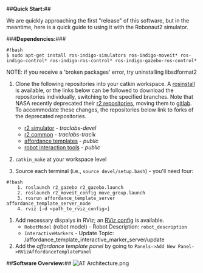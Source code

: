 ##**Quick Start:**##

We are quickly approaching the first "release" of this software, but in the meantime, here is a quick guide to using it with the Robonaut2 simulator.

###**Dependencies:**###
```
#!bash
$ sudo apt-get install ros-indigo-simulators ros-indigo-moveit* ros-indigo-control* ros-indigo-ros-control* ros-indigo-gazebo-ros-control*
```
NOTE: if you receive a 'broken packages' error, try uninstalling libsdformat2

1. Clone the following repositories into your catkin workspace. A [rosinstall](https://bitbucket.org/traclabs/affordance_templates/downloads/rosinstall-public) is available, or the links below can be followed to download the repositories individually, switching to the specified branches. Note that NASA recently deprecated their [r2 repositories](https://bitbucket.org/nasa_ros_pkg), moving them to 
[gitlab](https://gitlab.com/groups/nasa-jsc-robotics). To accommodate these changes, the repositories below link to forks of the deprecated repositories.

    * [r2 simulator](https://bitbucket.org/traclabs/nasa_r2_simulator/src/dc11506310d0966cbb8b1e6735893f61c2952163/?at=traclabs-devel) - *traclabs-devel*
    * [r2 common](https://bitbucket.org/traclabs/nasa_r2_common/src/9cf739663b3b4af6d939bc711471d9f5f70881f0/?at=traclabs-tracik) - *traclabs-tracik* 
    * [affordance templates](https://bitbucket.org/traclabs/affordance_templates/src/b70502d8ccae1c2afc860a010a2f799fceb45cc9/?at=public) - *public*
    * [robot interaction tools](https://bitbucket.org/traclabs/robot_interaction_tools/src/152eac8f2776e7553c93eb521d69d7963cacac79/?at=public) - *public*

1. `catkin_make` at your workspace level
1. Source each terminal (i.e., `source devel/setup.bash`) - you'll need four:

```
#!bash
    1. roslaunch r2_gazebo r2_gazebo.launch
    2. roslaunch r2_moveit_config move_group.launch
    3. rosrun affordance_template_server affordance_template_server_node
    4. rviz [-d <path_to_rviz_config>]

```
1. Add necessary dispalys in RViz; an [RViz config](https://bitbucket.org/traclabs/affordance_templates/downloads/at_public.rviz) is available.
    * `RobotModel` (robot model) - Robot Description: `robot_description`
    * `InteractiveMarkers` - Update Topic: /affordance_template_interactive_marker_server/update
2. Add the *affordance template panel* by going to `Panels->Add New Panel->RVizAffordanceTemplatePanel`


##**Software Overview:**##
![AT Architecture.png](https://bitbucket.org/repo/r5rydq/images/1896767692-AT%20Architecture.png)
